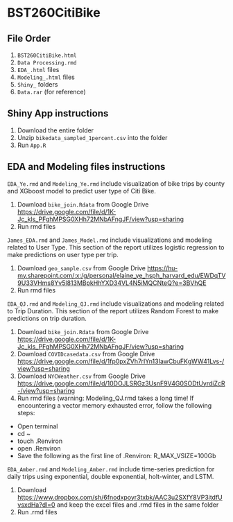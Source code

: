 # BST260CitiBike

## File Order
1) ```BST260CitiBike.html```
2) ```Data Processing.rmd``` 
3) ```EDA_.html``` files
4) ```Modeling_.html``` files
5) ```Shiny_``` folders
6) ```Data.rar``` (for reference)

## Shiny App instructions
1) Download the entire folder
2) Unzip ```bikedata_sampled_1percent.csv``` into the folder
3) Run ```App.R```

## EDA and Modeling files instructions 
```EDA_Ye.rmd``` and ```Modeling_Ye.rmd``` include visualization of bike trips by county and XGboost model to predict user type of Citi Bike.
1) Download ```bike_join.Rdata``` from Google Drive https://drive.google.com/file/d/1K-Jc_kls_PFghMPSG0XHh72MNbAFngJF/view?usp=sharing
2) Run rmd files

```James_EDA.rmd``` and ```James_Model.rmd``` include visualizations and modeling related to User Type. This section of the report utilizes logistic regression to make predictions on user type per trip. 
1) Download ```geo_sample.csv``` from Google Drive https://hu-my.sharepoint.com/:x:/g/personal/elaine_ye_hsph_harvard_edu/EWDqTV9U33VHms8Yv5l813MBpkHhYXD34VL4N5iMQCNteQ?e=3BVhQE
2) Run rmd files

```EDA_QJ.rmd``` and ```Modeling_QJ.rmd``` include visualizations and modeling related to Trip Duration. This section of the report utilizes Random Forest to make predictions on trip duration. 
1) Download ```bike_join.Rdata``` from Google Drive https://drive.google.com/file/d/1K-Jc_kls_PFghMPSG0XHh72MNbAFngJF/view?usp=sharing
2) Download ```COVIDcasedata.csv``` from Google Drive https://drive.google.com/file/d/1fp0pxZVh7rIYn13IawCbuFKgWW41Lvs-/view?usp=sharing
3) Download ```NYCWeather.csv``` from Google Drive https://drive.google.com/file/d/10DOJLSRGz3UsnF9V4G0SODtUyrdiZcR-/view?usp=sharing
4) Run rmd files (warning: Modeling_QJ.rmd takes a long time! If encountering a vector memory exhausted error, follow the following steps:
  * Open terminal
  * cd ~
  * touch .Renviron
  * open .Renviron
  * Save the following as the first line of .Renviron: R_MAX_VSIZE=100Gb
 
```EDA_Amber.rmd``` and ```Modeling_Amber.rmd``` include time-series prediction for daily trips using exponential, double exponential, holt-winter, and LSTM.
1) Download https://www.dropbox.com/sh/6fnodxpoyr3txbk/AAC3u2SXfY8VP3itdfUvsxdHa?dl=0 and keep the excel files and .rmd files in the same folder
2) Run .rmd files
